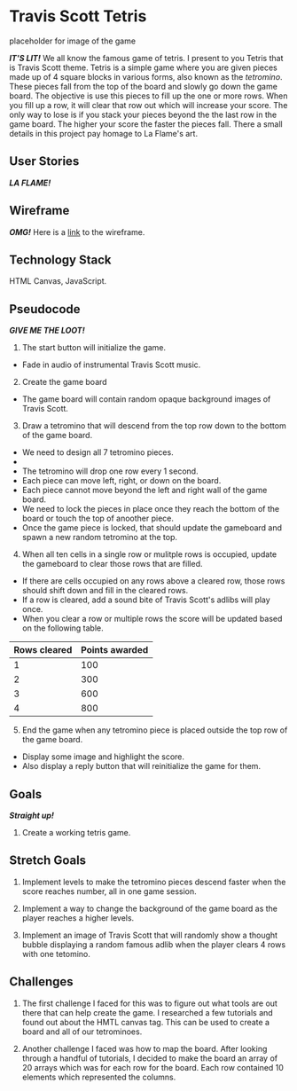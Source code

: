 # Travis Scott Tetris

placeholder for image of the game

**_IT'S LIT!_** We all know the famous game of tetris. I present to you Tetris that is Travis Scott theme. Tetris is a simple game where you are given pieces made up of 4 square blocks in various forms, also known as the *tetromino*. These pieces fall from the top of the board and slowly go down the game board. The objective is use this pieces to fill up the one or more rows. When you fill up a row, it will clear that row out which will increase your score. The only way to lose is if you stack your pieces beyond the the last row in the game board. The higher your score the faster the pieces fall. There a small details in this project pay homage to La Flame's art.

## User Stories
**_LA FLAME!_** 

## Wireframe

**_OMG!_** Here is a [link](https://wireframe.cc/1BtFCc) to the wireframe.

## Technology Stack

HTML Canvas, JavaScript.

## Pseudocode

**_GIVE ME THE LOOT!_**

1. The start button will initialize the game.
- Fade in audio of instrumental Travis Scott music.

2. Create the game board
- The game board will contain random opaque background images of Travis Scott.

3. Draw a tetromino that will descend from the top row down to the bottom of the game board. 

- We need to design all 7 tetromino pieces.
- 
- The tetromino will drop one row every 1 second.
- Each piece can move left, right, or down on the board.
- Each piece cannot move beyond the left and right wall of the game board.
- We need to lock the pieces in place once they reach the bottom of the board or touch the top of anoother piece. 
- Once the game piece is locked, that should update the gameboard and spawn a new random tetromino at the top. 
4. When all ten cells in a single row or mulitple rows is occupied, update the gameboard to clear those rows that are filled.
- If there are cells occupied on any rows above a cleared row, those rows should shift down and fill in the cleared rows.
- If a row is cleared, add a sound bite of Travis Scott's adlibs will play once.
- When you clear a row or multiple rows the score will be updated based on the following table.

Rows cleared | Points awarded
--- | ---
1 | 100
2 | 300
3 | 600
4 | 800

5. End the game when any tetromino piece is placed outside the top row of the game board.
- Display some image and highlight the score.
- Also display a reply button that will reinitialize the game for them.

## Goals

**_Straight up!_**
1. Create a working tetris game.

## Stretch Goals

1. Implement levels to make the tetromino pieces descend faster when the score reaches number, all in one game session.

2. Implement a way to change the background of the game board as the player reaches a higher levels.

3. Implement an image of Travis Scott that will randomly show a thought bubble displaying a random famous adlib when the player clears 4 rows with one tetomino.

## Challenges

1. The first challenge I faced for this was to figure out what tools are out there that can help create the game. I researched a few tutorials and found out about the HMTL canvas tag. This can be used to create a board and all of our tetrominoes.

2. Another challenge I faced was how to map the board. After looking through a handful of tutorials, I decided to make the board an array of 20 arrays which was for each row for the board. Each row contained 10 elements which represented the columns.

